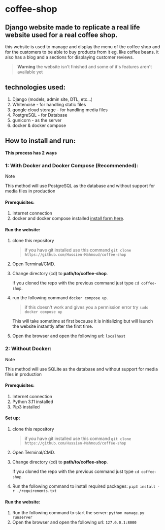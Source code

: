 # coffee-shop

## Django website made to replicate a real life website used for a real coffee shop.

this website is used to manage and display the menu of the coffee shop
and for the customers to be able to buy products from it eg. like coffee beans.
it also has a blog and a sections for displaying customer reviews.

 > **Warning**
 > the website isn't finished and some of it's features aren't available yet


## technologies used:
1. Django (models, admin site, DTL, etc...)
2. Whitenoise - for handling static files
3. google cloud storage - for handling media files
4. PostgreSQL - for Database
5. gunicorn - as the server
6. docker & docker compose


## How to install and run:
**This process has 2 ways**

### 1: With Docker and Docker Compose (Recommended):
> [!NOTE]
> This method will use PostgreSQL as the database and without support for media files in production
#### Prerequisites:
1. Internet connection
2. docker and docker compose installed [install form here](https://docs.docker.com/engine/install/).

#### Run the website:
1. clone this repository 
   > if you have git installed use this command `git clone https://github.com/Hussien-Mahmoud/coffee-shop`
2. Open Terminal/CMD.
3. Change directory (cd) to **path/to/coffee-shop**.
 
   If you cloned the repo with the previous command just type `cd coffee-shop`.

4. run the following command `docker compose up`.

   > if this doesn't work and gives you a permission error try `sudo docker compose up`
    
   This will take sometime at first because it is initializing but will launch the website instantly after the first time.
5. Open the browser and open the following url: `localhost`

### 2: Without Docker:
> [!NOTE]
> This method will use SQLite as the database and without support for media files in production
#### Prerequisites:
1. Internet connection
2. Python 3.11 installed
3. Pip3 installed
#### Set up:
1. clone this repository 
   > if you have git installed use this command `git clone https://github.com/Hussien-Mahmoud/coffee-shop`
   
2. Open Terminal/CMD.
3. Change directory (cd) to **path/to/coffee-shop**.
 
   If you cloned the repo with the previous command just type `cd coffee-shop`.

4. Run the following command to install required packages: `pip3 install -r ./requirements.txt`


#### Run the website:
1. Run the following command to start the server: `python manage.py runserver`
2. Open the browser and open the following url: `127.0.0.1:8000`